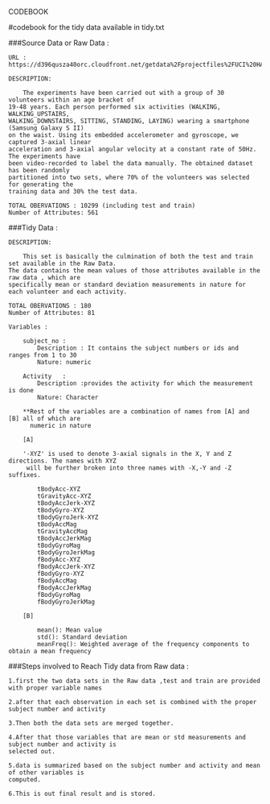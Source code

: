 CODEBOOK            
	   
	   
#codebook for the tidy data available in tidy.txt
				 
###Source Data or Raw Data :

	URL : https://d396qusza40orc.cloudfront.net/getdata%2Fprojectfiles%2FUCI%20HAR%20Dataset.zip 

	DESCRIPTION:

		The experiments have been carried out with a group of 30 volunteers within an age bracket of
	19-48 years. Each person performed six activities (WALKING, WALKING_UPSTAIRS, 
	WALKING_DOWNSTAIRS, SITTING, STANDING, LAYING) wearing a smartphone (Samsung Galaxy S II) 
	on the waist. Using its embedded accelerometer and gyroscope, we captured 3-axial linear 
	acceleration and 3-axial angular velocity at a constant rate of 50Hz. The experiments have 
	been video-recorded to label the data manually. The obtained dataset has been randomly 
	partitioned into two sets, where 70% of the volunteers was selected for generating the 
	training data and 30% the test data. 

	TOTAL OBERVATIONS : 10299 (including test and train)
	Number of Attributes: 561
 


###Tidy Data :

	DESCRIPTION:

		This set is basically the culmination of both the test and train set available in the Raw Data.
	The data contains the mean values of those attributes available in the raw data , which are 
	specifically mean or standard deviation measurements in nature for each volunteer and each activity.

	TOTAL OBERVATIONS : 180 
	Number of Attributes: 81
	
	Variables : 
	
		subject_no :
			Description : It contains the subject numbers or ids and ranges from 1 to 30
			Nature: numeric
			
		Activity   :
		    Description :provides the activity for which the measurement is done
            Nature: Character 
			
		**Rest of the variables are a combination of names from [A] and [B]	all of which are 
		  numeric in nature

        [A]
		
		'-XYZ' is used to denote 3-axial signals in the X, Y and Z directions. The names with XYZ
		 will be further broken into three names with -X,-Y and -Z suffixes.
		
			tBodyAcc-XYZ
			tGravityAcc-XYZ
			tBodyAccJerk-XYZ
			tBodyGyro-XYZ
			tBodyGyroJerk-XYZ
			tBodyAccMag
			tGravityAccMag
			tBodyAccJerkMag
			tBodyGyroMag
			tBodyGyroJerkMag
			fBodyAcc-XYZ
			fBodyAccJerk-XYZ
			fBodyGyro-XYZ
			fBodyAccMag
			fBodyAccJerkMag
			fBodyGyroMag
			fBodyGyroJerkMag
			
		[B]	
		
			mean(): Mean value
			std(): Standard deviation
			meanFreq(): Weighted average of the frequency components to obtain a mean frequency
			
###Steps involved to Reach Tidy data from Raw data :			
			
	1.first the two data sets in the Raw data ,test and train are provided with proper variable names
	  
	2.after that each observation in each set is combined with the proper subject number and activity

    3.Then both the data sets are merged together.

	4.After that those variables that are mean or std measurements and subject number and activity is 
	selected out.
	
	5.data is summarized based on the subject number and activity and mean of other variables is 
	computed.
	
	6.This is out final result and is stored.
